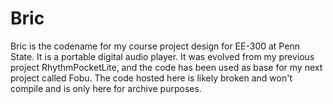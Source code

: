 Bric
====

Bric is the codename for my course project design for EE-300 at Penn State. It is a portable digital audio player. It was evolved from my previous project RhythmPocketLite, and the code has been used as base for my next project called Fobu. The code hosted here is likely broken and won't compile and is only here for archive purposes.